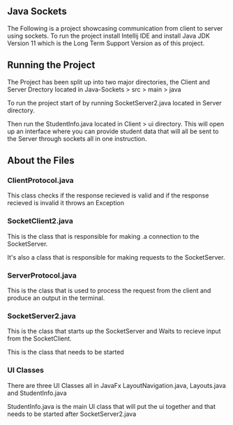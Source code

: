 <html lang="en">
  <head>
  </head>
  <body>
    <h2>Java Sockets</h2>
    <p>The Following is a project showcasing communication from client to server using sockets. To run the project install Intellij IDE and install Java JDK Version 11 which is the Long Term Support Version as of this project.</p> 
    <h2>Running the Project</h2>
    <p>The Project has been split up into two major directories, the Client and Server Drectory located in Java-Sockets > src > main > java</p>
    <p>To run the project start of by running SocketServer2.java located in Server directory.</p>
    <p>Then run the StudentInfo.java located in Client > ui directory. This will open up an interface where you can provide student data that will all be sent to the Server through sockets all in one instruction.<p>
    <h2>About the Files</h2>
    <h3>ClientProtocol.java</h3>
    <p>This class checks if the response recieved is valid and if the response recieved is invalid it throws an Exception</p>
    <p></p>
    <h3>SocketClient2.java</h3>
    <p>This is the class that is responsible for making .a connection to the SocketServer.</p>
    <p>It's also a class that is responsible for making requests to the SocketServer.</p>
    <h3>ServerProtocol.java</h3>
    <p>This is the class that is used to process the request from the client and produce an output in the terminal.</p>
    <h3>SocketServer2.java</h3>
    <p>This is the class that starts up the SocketServer and Waits to recieve input from the SocketClient.</p>
    <p>This is the class that needs to be started<p>
    <h3>UI Classes</h3>
    <p>There are three UI Classes all in JavaFx LayoutNavigation.java, Layouts.java and StudentInfo.java</p>
    <p>StudentInfo.java is the main UI class that will put the ui together and that needs to be started after SocketServer2.java</p>
  </body>
</html>
